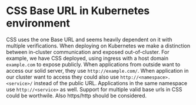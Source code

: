 # CSS Base URL in Kubernetes environment
CSS uses the one Base URL and seems heavily dependent on it with multiple verifications.
When deploying on Kubernetes we make a distinction between in-cluster communication and exposed out-of-cluster.
For example, we have CSS deployed, using ingress with a host domain `example.com` to expose publicly.
When applications from outside want to access our solid server, they use `http://example.com/`.
When application in our cluster want to access they could also use `http://<namespace>.<service>/` instead of the public URL.
Applications in the same namespace use `http://<service>` as well. Support for multiple valid base urls in CSS could be worthwile. Also https/http should be considered.
